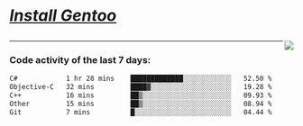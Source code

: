 
<div align="left" style=""> <!--td installgentoo-->

<h1 style="border: none;">
  
 [*Install Gentoo*](https://wiki.gentoo.org/wiki/Handbook:Main_Page)
</h1>


<img align="right" src="https://github-readme-stats.vercel.app/api/top-langs/?username=notdevblue&layout=compact&theme=dark">
  
---

### Code activity of the last 7 days:

<!--START_SECTION:waka-->

```txt
C#            1 hr 28 mins    █████████████░░░░░░░░░░░░   52.50 %
Objective-C   32 mins         ████▓░░░░░░░░░░░░░░░░░░░░   19.28 %
C++           16 mins         ██▒░░░░░░░░░░░░░░░░░░░░░░   09.93 %
Other         15 mins         ██▒░░░░░░░░░░░░░░░░░░░░░░   08.94 %
Git           7 mins          █░░░░░░░░░░░░░░░░░░░░░░░░   04.44 %
```

<!--END_SECTION:waka-->
